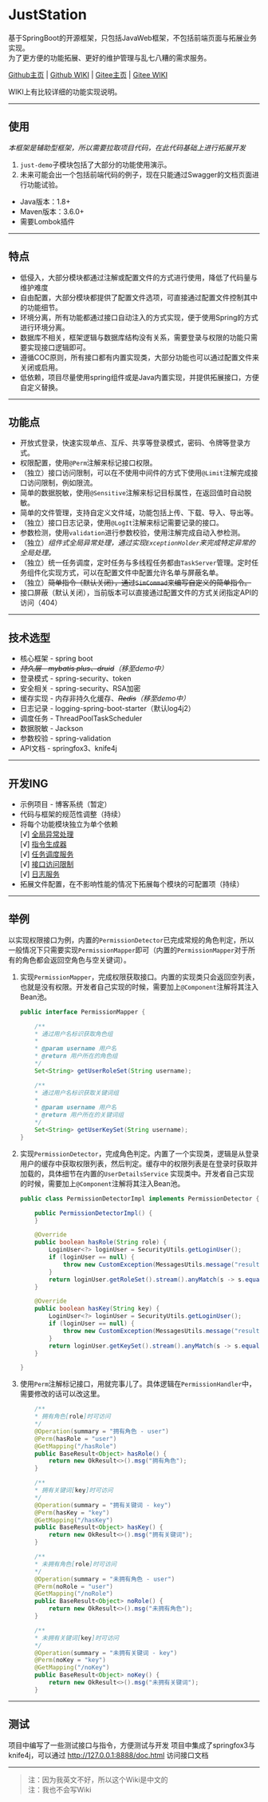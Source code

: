 # JustStation

基于SpringBoot的开源框架，只包括JavaWeb框架，不包括前端页面与拓展业务实现。  
为了更方便的功能拓展、更好的维护管理与乱七八糟的需求服务。

[Github主页](https://github.com/Verlif/JustStation) | [Github WIKI](https://github.com/Verlif/JustStation/wiki)
| [Gitee主页](https://gitee.com/Verlif/JustStation) | [Gitee WIKI](https://gitee.com/Verlif/JustStation/wikis/Home)

WIKI上有比较详细的功能实现说明。

----

## 使用

*本框架是辅助型框架，所以需要拉取项目代码，在此代码基础上进行拓展开发*

1. `just-demo`子模块包括了大部分的功能使用演示。
2. 未来可能会出一个包括前端代码的例子，现在只能通过Swagger的文档页面进行功能试验。

* Java版本：1.8+
* Maven版本：3.6.0+
* 需要Lombok插件

----

## 特点

* 低侵入，大部分模块都通过注解或配置文件的方式进行使用，降低了代码量与维护难度
* 自由配置，大部分模块都提供了配置文件选项，可直接通过配置文件控制其中的功能细节。
* 环境分离，所有功能都通过接口自动注入的方式实现，便于使用Spring的方式进行环境分离。
* 数据库不相关，框架逻辑与数据库结构没有关系，需要登录与权限的功能只需要实现接口逻辑即可。
* 遵循COC原则，所有接口都有内置实现类，大部分功能也可以通过配置文件来关闭或启用。
* 低依赖，项目尽量使用spring组件或是Java内置实现，并提供拓展接口，方便自定义替换。

----

## 功能点

* 开放式登录，快速实现单点、互斥、共享等登录模式，密码、令牌等登录方式。
* 权限配置，使用`@Perm`注解来标记接口权限。
* （独立）接口访问限制，可以在不使用中间件的方式下使用`@Limit`注解完成接口访问限制，例如限流。
* 简单的数据脱敏，使用`@Sensitive`注解来标记目标属性，在返回值时自动脱敏。
* 简单的文件管理，支持自定义文件域，功能包括上传、下载、导入、导出等。
* （独立）接口日志记录，使用`@LogIt`注解来标记需要记录的接口。
* 参数检测，使用`validation`进行参数校验，使用注解完成自动入参检测。
* （独立）*组件式全局异常处理，通过实现`ExceptionHolder`来完成特定异常的全局处理。*
* （独立）统一任务调度，定时任务与多线程任务都由`TaskServer`管理。定时任务组件化实现方式，可以在配置文件中配置允许名单与屏蔽名单。
* （独立）~~简单指令（默认关闭），通过`SimCommad`来编写自定义的简单指令。~~
* 接口屏蔽（默认关闭），当前版本可以直接通过配置文件的方式关闭指定API的访问（404）

----

## 技术选型

* 核心框架 - spring boot
* *~~持久层 - mybatis plus、druid~~（移至demo中）*
* 登录模式 - spring-security、token
* 安全相关 - spring-security、RSA加密
* 缓存实现 - 内存非持久化缓存、*~~Redis~~（移至demo中）*
* 日志记录 - logging-spring-boot-starter（默认log4j2）
* 调度任务 - ThreadPoolTaskScheduler
* 数据脱敏 - Jackson
* 参数校验 - spring-validation
* API文档 - springfox3、knife4j

----

## 开发ING

* 示例项目 - 博客系统（暂定）
* 代码与框架的规范性调整（持续）
* 将每个功能模块独立为单个依赖  
  [√] [全局异常处理](https://github.com/Verlif/exception-spring-boot-starter)  
  [√] [指令生成器](https://github.com/Verlif/just-simmand)  
  [√] [任务调度服务](https://github.com/Verlif/task-spring-boot-starter)  
  [√] [接口访问限制](https://github.com/Verlif/limit-spring-boot-starter)  
  [√] [日志服务](https://github.com/Verlif/logging-spring-boot-starter)
* 拓展文件配置，在不影响性能的情况下拓展每个模块的可配置项（持续）

----

## 举例

以实现权限接口为例，内置的`PermissionDetector`已完成常规的角色判定，所以一般情况下只需要实现`PermissionMapper`即可（内置的`PermissionMapper`对于所有的角色都会返回空角色与空关键词）。

1. 实现`PermissionMapper`，完成权限获取接口。内置的实现类只会返回空列表，也就是没有权限。开发者自己实现的时候，需要加上`@Component`注解将其注入Bean池。

    ```java
    public interface PermissionMapper {

        /**
        * 通过用户名标识获取角色组
        *
        * @param username 用户名
        * @return 用户所在的角色组
        */
        Set<String> getUserRoleSet(String username);

        /**
        * 通过用户名标识获取关键词组
        *
        * @param username 用户名
        * @return 用户所在的关键词组
        */
        Set<String> getUserKeySet(String username);
    }
    ```

2. 实现`PermissionDetector`，完成角色判定。内置了一个实现类，逻辑是从登录用户的缓存中获取权限列表，然后判定。缓存中的权限列表是在登录时获取并加载的，具体细节在内置的`UserDetailsService`
   实现类中。开发者自己实现的时候，需要加上`@Component`注解将其注入Bean池。

    ```java
    public class PermissionDetectorImpl implements PermissionDetector {

        public PermissionDetectorImpl() {
        }

        @Override
        public boolean hasRole(String role) {
            LoginUser<?> loginUser = SecurityUtils.getLoginUser();
            if (loginUser == null) {
                throw new CustomException(MessagesUtils.message("result.fail.login.not"));
            }
            return loginUser.getRoleSet().stream().anyMatch(s -> s.equals(role));
        }

        @Override
        public boolean hasKey(String key) {
            LoginUser<?> loginUser = SecurityUtils.getLoginUser();
            if (loginUser == null) {
                throw new CustomException(MessagesUtils.message("result.fail.login.not"));
            }
            return loginUser.getKeySet().stream().anyMatch(s -> s.equals(key));
        }

    }
    ```

3. 使用`Perm`注解标记接口，用就完事儿了。具体逻辑在`PermissionHandler`中，需要修改的话可以改这里。

    ```java
        /**
        * 拥有角色[role]时可访问
        */
        @Operation(summary = "拥有角色 - user")
        @Perm(hasRole = "user")
        @GetMapping("/hasRole")
        public BaseResult<Object> hasRole() {
            return new OkResult<>().msg("拥有角色");
        }

        /**
        * 拥有关键词[key]时可访问
        */
        @Operation(summary = "拥有关键词 - key")
        @Perm(hasKey = "key")
        @GetMapping("/hasKey")
        public BaseResult<Object> hasKey() {
            return new OkResult<>().msg("拥有关键词");
        }

        /**
        * 未拥有角色[role]时可访问
        */
        @Operation(summary = "未拥有角色 - user")
        @Perm(noRole = "user")
        @GetMapping("/noRole")
        public BaseResult<Object> noRole() {
            return new OkResult<>().msg("未拥有角色");
        }

        /**
        * 未拥有关键词[key]时可访问
        */
        @Operation(summary = "未拥有关键词 - key")
        @Perm(noKey = "key")
        @GetMapping("/noKey")
        public BaseResult<Object> noKey() {
            return new OkResult<>().msg("未拥有关键词");
        }
    ```

----

## 测试

项目中编写了一些测试接口与指令，方便测试与开发 项目中集成了springfox3与knife4j，可以通过 <http://127.0.0.1:8888/doc.html> 访问接口文档

----

> 注：因为我英文不好，所以这个Wiki是中文的  
> 注：我也不会写Wiki
